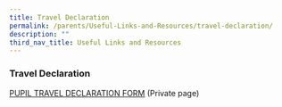 ```yaml
---
title: Travel Declaration
permalink: /parents/Useful-Links-and-Resources/travel-declaration/
description: ""
third_nav_title: Useful Links and Resources
---
```

### Travel Declaration

[PUPIL TRAVEL DECLARATION FORM](https://xingnanpri-moe-edu-sg-admin.cwp.sg/cos/o.x?ptid=11949&c=/qql/campaign&func=view&cid=250#) (Private page)